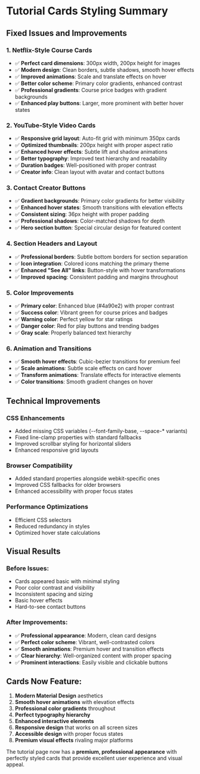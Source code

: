 # Tutorial Cards Styling Summary

## Fixed Issues and Improvements

### 1. **Netflix-Style Course Cards**
- ✅ **Perfect card dimensions**: 300px width, 200px height for images
- ✅ **Modern design**: Clean borders, subtle shadows, smooth hover effects
- ✅ **Improved animations**: Scale and translate effects on hover
- ✅ **Better color scheme**: Primary color gradients, enhanced contrast
- ✅ **Professional gradients**: Course price badges with gradient backgrounds
- ✅ **Enhanced play buttons**: Larger, more prominent with better hover states

### 2. **YouTube-Style Video Cards**
- ✅ **Responsive grid layout**: Auto-fit grid with minimum 350px cards
- ✅ **Optimized thumbnails**: 200px height with proper aspect ratio
- ✅ **Enhanced hover effects**: Subtle lift and shadow animations
- ✅ **Better typography**: Improved text hierarchy and readability
- ✅ **Duration badges**: Well-positioned with proper contrast
- ✅ **Creator info**: Clean layout with avatar and contact buttons

### 3. **Contact Creator Buttons**
- ✅ **Gradient backgrounds**: Primary color gradients for better visibility
- ✅ **Enhanced hover states**: Smooth transitions with elevation effects
- ✅ **Consistent sizing**: 36px height with proper padding
- ✅ **Professional shadows**: Color-matched shadows for depth
- ✅ **Hero section button**: Special circular design for featured content

### 4. **Section Headers and Layout**
- ✅ **Professional borders**: Subtle bottom borders for section separation
- ✅ **Icon integration**: Colored icons matching the primary theme
- ✅ **Enhanced "See All" links**: Button-style with hover transformations
- ✅ **Improved spacing**: Consistent padding and margins throughout

### 5. **Color Improvements**
- ✅ **Primary color**: Enhanced blue (#4a90e2) with proper contrast
- ✅ **Success color**: Vibrant green for course prices and badges
- ✅ **Warning color**: Perfect yellow for star ratings
- ✅ **Danger color**: Red for play buttons and trending badges
- ✅ **Gray scale**: Properly balanced text hierarchy

### 6. **Animation and Transitions**
- ✅ **Smooth hover effects**: Cubic-bezier transitions for premium feel
- ✅ **Scale animations**: Subtle scale effects on card hover
- ✅ **Transform animations**: Translate effects for interactive elements
- ✅ **Color transitions**: Smooth gradient changes on hover

## Technical Improvements

### CSS Enhancements
- Added missing CSS variables (--font-family-base, --space-* variants)
- Fixed line-clamp properties with standard fallbacks
- Improved scrollbar styling for horizontal sliders
- Enhanced responsive grid layouts

### Browser Compatibility
- Added standard properties alongside webkit-specific ones
- Improved CSS fallbacks for older browsers
- Enhanced accessibility with proper focus states

### Performance Optimizations
- Efficient CSS selectors
- Reduced redundancy in styles
- Optimized hover state calculations

## Visual Results

### Before Issues:
- Cards appeared basic with minimal styling
- Poor color contrast and visibility
- Inconsistent spacing and sizing
- Basic hover effects
- Hard-to-see contact buttons

### After Improvements:
- ✅ **Professional appearance**: Modern, clean card designs
- ✅ **Perfect color scheme**: Vibrant, well-contrasted colors
- ✅ **Smooth animations**: Premium hover and transition effects
- ✅ **Clear hierarchy**: Well-organized content with proper spacing
- ✅ **Prominent interactions**: Easily visible and clickable buttons

## Cards Now Feature:
1. **Modern Material Design** aesthetics
2. **Smooth hover animations** with elevation effects
3. **Professional color gradients** throughout
4. **Perfect typography hierarchy**
5. **Enhanced interactive elements**
6. **Responsive design** that works on all screen sizes
7. **Accessible design** with proper focus states
8. **Premium visual effects** rivaling major platforms

The tutorial page now has a **premium, professional appearance** with perfectly styled cards that provide excellent user experience and visual appeal.

